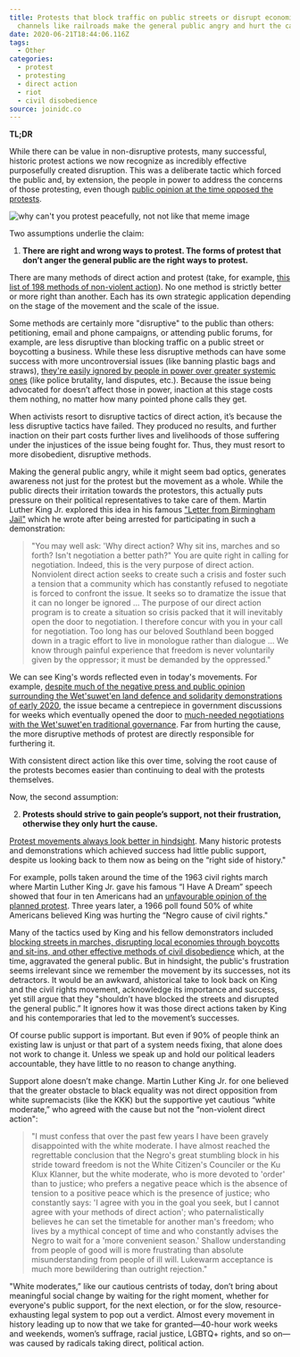 ```yaml
---
title: Protests that block traffic on public streets or disrupt economic
  channels like railroads make the general public angry and hurt the cause.
date: 2020-06-21T18:44:06.116Z
tags:
  - Other
categories:
  - protest
  - protesting
  - direct action
  - riot
  - civil disobedience
source: joinidc.co
---
```

**TL;DR**

While there can be value in non-disruptive protests, many successful, historic protest actions we now recognize as incredibly effective purposefully created disruption. This was a deliberate tactic which forced the public and, by extension, the people in power to address the concerns of those protesting, even though [public opinion at the time opposed the protests](https://ropercenter.cornell.edu/going-too-far-american-publics-attitudes-toward-protest-movements).

![why can't you protest peacefully, not not like that meme image](/images/uploads/why-can-t-you-protest-peacefully-meme.jpg)

Two assumptions underlie the claim:

1. **There are right and wrong ways to protest. The forms of protest that don’t anger the general public are the right ways to protest.**

There are many methods of direct action and protest (take, for example, [this list of 198 methods of non-violent action](https://www.brandeis.edu/peace-conflict/pdfs/198-methods-non-violent-action.pdf)). No one method is strictly better or more right than another. Each has its own strategic application depending on the stage of the movement and the scale of the issue.

Some methods are certainly more "disruptive" to the public than others: petitioning, email and phone campaigns, or attending public forums, for example, are less disruptive than blocking traffic on a public street or boycotting a business. While these less disruptive methods can have some success with more uncontroversial issues (like banning plastic bags and straws), [they're easily ignored by people in power over greater systemic ones](https://nationalpost.com/news/canada/why-petitions-are-almost-always-a-staggering-waste-of-time) (like police brutality, land disputes, etc.). Because the issue being advocated for doesn’t affect those in power, inaction at this stage costs them nothing, no matter how many pointed phone calls they get.

When activists resort to disruptive tactics of direct action, it’s because the less disruptive tactics have failed. They produced no results, and further inaction on their part costs further lives and livelihoods of those suffering under the injustices of the issue being fought for. Thus, they must resort to more disobedient, disruptive methods.

Making the general public angry, while it might seem bad optics, generates awareness not just for the protest but the movement as a whole. While the public directs their irritation towards the protestors, this actually puts pressure on their political representatives to take care of them. Martin Luther King Jr. explored this idea in his famous ["Letter from Birmingham Jail"](https://www.africa.upenn.edu/Articles_Gen/Letter_Birmingham.html) which he wrote after being arrested for participating in such a demonstration:

> "You may well ask: 'Why direct action? Why sit ins, marches and so forth? Isn't negotiation a better path?" You are quite right in calling for negotiation. Indeed, this is the very purpose of direct action. Nonviolent direct action seeks to create such a crisis and foster such a tension that a community which has constantly refused to negotiate is forced to confront the issue. It seeks so to dramatize the issue that it can no longer be ignored ... The purpose of our direct action program is to create a situation so crisis packed that it will inevitably open the door to negotiation. I therefore concur with you in your call for negotiation. Too long has our beloved Southland been bogged down in a tragic effort to live in monologue rather than dialogue ... We know through painful experience that freedom is never voluntarily given by the oppressor; it must be demanded by the oppressed."

We can see King's words reflected even in today's movements. For example, [despite much of the negative press and public opinion surrounding the Wet'suwet'en land defence and solidarity demonstrations of early 2020](https://www.macleans.ca/opinion/the-wetsuweten-are-more-united-than-pipeline-backers-want-you-to-think/), the issue became a centrepiece in government discussions for weeks which eventually opened the door to [much-needed negotiations with the Wet'suwet'en traditional governance](https://www.cbc.ca/news/canada/british-columbia/wetsuweten-memorandum-agreement-rights-title-1.5551616). Far from hurting the cause, the more disruptive methods of protest are directly responsible for furthering it.

With consistent direct action like this over time, solving the root cause of the protests becomes easier than continuing to deal with the protests themselves.

Now, the second assumption:

2. **Protests should strive to gain people’s support, not their frustration, otherwise they only hurt the cause.**

[Protest movements always look better in hindsight](https://ropercenter.cornell.edu/going-too-far-american-publics-attitudes-toward-protest-movements). Many historic protests and demonstrations which achieved success had little public support, despite us looking back to them now as being on the “right side of history."

For example, polls taken around the time of the 1963 civil rights march where Martin Luther King Jr. gave his famous “I Have A Dream” speech showed that four in ten Americans had an [unfavourable opinion of the planned protest](https://ropercenter.cornell.edu/going-too-far-american-publics-attitudes-toward-protest-movements). Three years later, a 1966 poll found 50% of white Americans believed King was hurting the “Negro cause of civil rights."

Many of the tactics used by King and his fellow demonstrators included [blocking streets in marches, disrupting local economies through boycotts and sit-ins, and other effective methods of civil disobedience](https://www.csmonitor.com/USA/2012/0115/Martin-Luther-King-Jr.-8-peaceful-protests-that-bolstered-civil-rights/Montgomery-bus-boycott-1955-56) which, at the time, aggravated the general public. But in hindsight, the public's frustration seems irrelevant since we remember the movement by its successes, not its detractors. It would be an awkward, ahistorical take to look back on King and the civil rights movement, acknowledge its importance and success, yet still argue that they "shouldn’t have blocked the streets and disrupted the general public.” It ignores how it was those direct actions taken by King and his contemporaries that led to the movement’s successes. 

Of course public support is important. But even if 90% of people think an existing law is unjust or that part of a system needs fixing, that alone does not work to change it. Unless we speak up and hold our political leaders accountable, they have little to no reason to change anything.

Support alone doesn’t make change. Martin Luther King Jr. for one believed that the greater obstacle to black equality was not direct opposition from white supremacists (like the KKK) but the supportive yet cautious “white moderate,” who agreed with the cause but not the “non-violent direct action":

> "I must confess that over the past few years I have been gravely disappointed with the white moderate. I have almost reached the regrettable conclusion that the Negro's great stumbling block in his stride toward freedom is not the White Citizen's Counciler or the Ku Klux Klanner, but the white moderate, who is more devoted to 'order' than to justice; who prefers a negative peace which is the absence of tension to a positive peace which is the presence of justice; who constantly says: 'I agree with you in the goal you seek, but I cannot agree with your methods of direct action'; who paternalistically believes he can set the timetable for another man's freedom; who lives by a mythical concept of time and who constantly advises the Negro to wait for a 'more convenient season.' Shallow understanding from people of good will is more frustrating than absolute misunderstanding from people of ill will. Lukewarm acceptance is much more bewildering than outright rejection."

"White moderates,” like our cautious centrists of today, don’t bring about meaningful social change by waiting for the right moment, whether for everyone's public support, for the next election, or for the slow, resource-exhausting legal system to pop out a verdict. Almost every movement in history leading up to now that we take for granted—40-hour work weeks and weekends, women’s suffrage, racial justice, LGBTQ+ rights, and so on—was caused by radicals taking direct, political action.